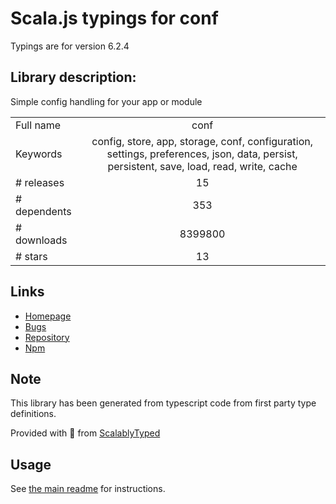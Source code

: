 
# Scala.js typings for conf

Typings are for version 6.2.4

## Library description:
Simple config handling for your app or module

|                    |                 |
| ------------------ | :-------------: |
| Full name          | conf |
| Keywords           | config, store, app, storage, conf, configuration, settings, preferences, json, data, persist, persistent, save, load, read, write, cache |
| # releases         | 15 |
| # dependents       | 353 |
| # downloads        | 8399800 |
| # stars            | 13 |

## Links
- [Homepage](https://github.com/sindresorhus/conf#readme)
- [Bugs](https://github.com/sindresorhus/conf/issues)
- [Repository](https://github.com/sindresorhus/conf)
- [Npm](https://www.npmjs.com/package/conf)
    


## Note
This library has been generated from typescript code from first party type definitions.

Provided with :purple_heart: from [ScalablyTyped](https://github.com/oyvindberg/ScalablyTyped)

## Usage
See [the main readme](../../readme.md) for instructions.


